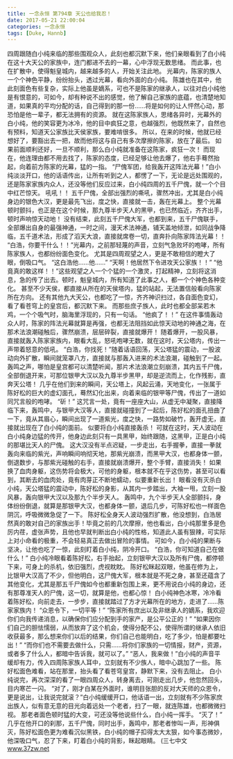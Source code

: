 ```yaml
---
title: 一念永恒 第794章 天公也给我忍！
date: 2017-05-21 22:00:04
categories: 一念永恒
tags: [Duke, Hannb]
---
```


四周跟随白小纯来临的那些围观众人，此刻也都沉默下来，他们亲眼看到了白小纯在这十大天公的家族中，连门都进不去的一幕，心中浮现无数思绪。
而此事，也在扩散中，使得魁皇城内，越来越多的人，开始关注此地。
光幕内，陈家的族人一个个神色平静，纷纷抬头，透过光幕，看向外面的白小纯。
陈雄也在其中，他此刻面色有些复杂，实际上他虽是嫡系，可也不是陈家的继承人，以往对白小纯他是有恨意的，可如今，却有种说不出的感觉，他了解自己家族的底蕴，也清楚地知道，如果真的平均分配的话，自己得到的那一份……将是如何的让人怦然心动，那恐怕是他一辈子，都无法拥有的资源。
就在这陈家族人，思绪各异时，光幕外的白小纯，他的笑容更为冰冷，他的目中疯狂之意，也越强烈，他既然来了，自然也有预料，知道天公家族比天侯家族，要难啃很多。
所以，在来的时候，他就已经想好了，要豁出去一把，故而他将这与自己有多次摩擦的陈家，放在了最后。
如果前面顺利还好，一旦不顺利，那么白小纯就准备在这陈家，疯狂一次！
而现在，他连理由都不用去找了，陈家的态度，已经足够让他去爆了，他右手蓦然抬起，向着前方陈家的光幕，猛的一指。
“尸傀军团，给我轰开这阵法光幕！”白小纯淡淡开口，他的话语传出，让所有听到之人，都愣了一下，无论是远处围观的，还是陈家家族内众人，还没等他们反应过来，白小纯四周的五千尸傀，就一个个目中红芒惊天。
吼吼！！
五千尸傀，全部出强烈的嘶吼，骤然冲出，尤其是白小纯身边的银色大汉，更是最先飞出，度之快，直接就一击，轰在光幕上。
整个光幕顿时颤抖，也正是在这个时候，那九尊半步天人的黑甲，也已然临近，齐齐出手，顿时声响惊天动地！
没有结束，此刻五千尸傀大军，也都到来，五千尸傀联手，全部爆出自身的最强神通，一时之间，漫天术法神通，铺天盖地倾泄，如同战争降临，五千道术法，形成了滔天大浪，直接就席卷一切，直奔扑向陈家阵法光幕！！
“白浩，你要干什么！！”光幕内，之前那轻蔑的声音，立刻气急败坏的咆哮，所有陈家族人，也都纷纷面色变化。
尤其是四周观望之人，更是不敢相信的瞪大了眼，倒吸口气。
“这白浩他……他……”
“天啊！他居然下令进攻天公家族！！”
“他竟真的敢这样！！”这些观望之人一个个猛的一个激灵，打起精神，立刻将这消息，急的传了出去。顿时，魁皇城内，所有知道了此事之人，都一个个神色各种变化。
甚至不少天侯，都直接从所在的天侯塔内，猛的站起，无法置信般看向陈家所在方向。
还有其他九大天公，也都吃了一惊，齐齐神识扫过，各自面色变幻，看了看苍穹上的皇宫后，都沉默下来。
而那些庶子族人，此时也都全部呆若木鸡，一个个吸气时，脑海里浮现的，只有一句话。
“他疯了！！”
在这件事情轰动众人时，陈家的阵法光幕就算是再强，也都无法阻挡如此惊天动地的神通之海，在那术法浪潮碰触后，骤然崩溃，层层碎裂，直接就爆开！
随着爆开，一股风暴，直接就轰入陈家家族内，眼看大乱，怒吼咆哮无数，就在这时，天公塔内，传出一声带着怒意的低吼。
“白浩，你找死！”随着话语回荡，天公塔猛的震动，一股波动向外扩散，瞬间就笼罩八方，直接就与那轰入进来的术法浪潮，碰触到了一起。
轰鸣之声，哪怕是皇宫都可以清楚听闻，那片术法浪潮立刻崩溃，其内五千尸傀，全部倒退开来，可那位银甲大汉以及九尊半步黑甲，却是逆流而上，化作残影，直奔天公塔！
几乎在他们到来的瞬间，天公塔上，风起云涌，天地变化，一张属于陈好松的巨大的虚幻面孔，蓦然幻化出来，向着来临的银甲等尸傀，传出了一道如同咒言般的咆哮。
“斫！”
这咒言一处，竟有一座座大山，从虚无中凝聚，直接降临下来，轰鸣中，与银甲大汉等人，直接就碰撞到了一起后，陈好松的面孔扭曲了一下，竟从其眉心，瞬间出现了一道紫光，度之快，一路势如破竹，轰开虚无，直接就出现在了白小纯的面前。
似要将白小纯直接轰杀！
可就在这时，天人波动在白小纯身边猛的传开，他身边此刻只有一具黑甲，始终跟随，这黑甲，正是白小纯的那堪比天人的尸傀。
这大汉没有半点迟疑，一步走出，右手握拳，直接一拳就轰向来临的紫光，声响瞬间响彻天地，那紫光崩溃，而黑甲大汉，也都身体一颤，倒退数步，与那紫光碰触的右手，直接就崩溃爆开，整个手臂，直接消失！
如果换了血肉身躯，这伤势将会极大，可他的身躯，根本就不在乎这伤势，甚至可以看到，其断去的血肉处，竟有肉芽正不断地蠕动，似要重新长出！
眼看没有灭杀白小纯，天公塔猛的震动中，陈好松的身影，从其内一步踏出，大袖一甩，立刻一股风暴，轰向银甲大汉以及那九个半步天人。
轰鸣中，九个半步天人全部颤抖，身体纷纷倒退，就算是那银甲大汉，也都身体一颤，退后几步，可陈好松也一样面色阴沉，呼吸微微急促了一下。
陈好松全身天人波动强烈扩散，他没想到，白浩居然真的敢对自己的家族出手！毕竟之前的几次摩擦，他也看出，白小纯那里多是色厉内荏，虚张声势，且他也早就判断出白小纯的性格，知道此人虽有狠辣，可实际上对小命看的极重，不会轻易真正去做出冒险的事情。
可如今，白小纯的果断与坚决，让他也吃了一惊，此刻盯着白小纯，阴冷开口。
“白浩，你可知道自己在做什么！”
白小纯冷眼看着陈好松，右手抬起，立刻银甲大汉以及所有尸傀，都停顿下来，可身上的杀机，依旧强烈，虎视眈眈。
陈好松眯起双眼，他虽在修为上，比银甲大汉高了不少，但他明白，这尸傀大军，根本就是不死之身，甚至还蕴含了其他变化，尤其是那五千尸傀如今也都重新包围上来，更不用说白小纯的身边，还有那尊准天人的尸傀，这一切，就算是他，也都心惊！
白小纯神色冰寒，冷冷看着陈好松，向前走去，一步步，直接就踏过了方才光幕所在的地方，走进了……陈家家族内！
“众恩令下，一切平等！”
“陈家所有庶出以及非继承人的嫡系，我欢迎你们向我传递消息，以确保你们应分配到手的家产，是公平公正的！”
“如果因你们自己的胆怯懦弱，从而放弃了这个机会，使得分配不公，使得所谓的继承人依旧收获最多，那么想来你们以后的结果，你们自己也能明白，吃了多少，怕是都要吐出！”
“而你们也不需要去做什么，只需……将你们家族的一切情报，财产，资源，或者多了什么人，都暗中告诉我，就可以了。”
“恶人，我来做！”白小纯的声音平缓却有力，传入四周陈家族人耳中，立刻就有不少族人，暗中心跳加了一些。
陈好松面色难看，站在那里，抬头看了看苍穹皇宫，静默下来，没有去阻止。
白小纯说完，再次深深的看了一眼四周众人，转身离去，可刚走出几步，他忽然回头，目内寒芒一闪。
“对了，刚才白某在外面时，谁明目张胆的反对大天师的众恩令，更是说出，让我说完就滚？”白小纯缓缓开口，他话语一出，立刻就有不少陈家庶出族人，似有意无意的目光向着远处一个老者，扫了一眼，就连陈雄，也都微微扫视。
那老者面色顿时猛的大变，可还没等他说些什么，白小纯一挥手。
“灭了！”
几乎在他开口的刹那，五千尸傀，同时出手，轰鸣中，那老者惨叫一声，形神俱灭，陈好松面色更为难看沉似黑铁，白小纯的帽子扣得太大太狠，如今事态微妙，他深吸口气，忍了下来，盯着白小纯的背影，眯起眼睛。
(三七中文 www.37zw.net